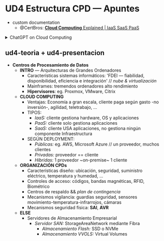 # UD4 Estructura CPD — Apuntes

- custom documentation
  - @CertBros: [**Cloud Computing** Explained | IaaS SaaS PaaS](https://www.youtube.com/watch?v=lex-DYi1UpU)


<details>
<summary>ChatGPT on Cloud Computing</summary>

```markdown
There are three main types of cloud computing services:
1. __Infrastructure as a Service (IaaS)__: This type of service provides access to fundamental computing resources such as servers, storage, and networking. IaaS allows businesses to quickly scale up or down their computing resources as needed, and pay only for what they use. Examples of IaaS providers include Amazon Web Services (AWS), Microsoft Azure, and Google Cloud Platform.
2. __Platform as a Service (PaaS)__: This type of service provides a platform for developers to build and deploy applications without having to manage the underlying infrastructure. PaaS providers offer tools and services such as operating systems, development frameworks, databases, and middleware. Examples of PaaS providers include Heroku, Google App Engine, and Salesforce.
3. __Software as a Service (SaaS)__: This type of service provides access to software applications that are hosted and managed by a third-party provider. SaaS applications are accessed through a web browser or a mobile app, and users typically pay a subscription fee to access the software. Examples of SaaS providers include Salesforce, Microsoft Office 365, and Dropbox.

Types of cloud computing services based on their deployment model:
1. __Public Cloud__: This type of cloud computing service is owned and operated by a third-party provider and offers computing resources, such as servers and storage, over the internet. Public cloud services are accessible to anyone who has an internet connection and can be used on a pay-per-use basis. Examples of public cloud providers include Amazon Web Services (AWS), Microsoft Azure, and Google Cloud Platform.
2. __Private Cloud__: This type of cloud computing service is dedicated to a single organization and is not accessible to the public. Private clouds can be hosted on-premises or by a third-party provider and offer greater control and customization than public clouds. Examples of private cloud providers include VMware, Dell, and Hewlett Packard Enterprise (HPE).
3. __Hybrid Cloud__: This type of cloud computing service combines public and private cloud services and allows organizations to use the most appropriate platform for each workload. Hybrid clouds can offer greater flexibility and cost efficiency than using either public or private cloud services alone. Examples of hybrid cloud providers include AWS Outposts, Microsoft Azure Stack, and Google Anthos.
```

</details>


## ud4-teoria + ud4-presentacion

- **Centros de Procesamiento de Datos**
  - **INTRO** — Arquitecturas de Grandes Ordenadores
    - Características sistemas informáticos: 'FDEI — fiabilidad, disponibilidad, eficiencia e integración' // *nube & virtualización*
    - Mainframes: tremendos ordenadores alto rendimiento
    - **Hipervisores**: eg. Proxmox, VMware, Citrix
  - **CLOUD COMPUTING**
    - Ventajas: Economía a gran escala, cliente paga según gasto -no inversión-, agilidad, teletrabajo, ... <!--reduced upfront cost, low maintenance, scalability, security-->
    - TIPOS:
      - *IaaS:* cliente gestiona hardware, OS y aplicaciones
      - *PaaS:* cliente solo gestiona aplicaciones 
      - *SaaS:* cliente USA aplicaciones, no gestiona ningún componente Infraestructura
    - SEGÚN DEPLOYMENT:
      - *Públicas:* eg. AWS, Microsoft Azure // un proveedor, muchos clientes
      - *Privadas:* proveedor == cliente
      - *Híbridas:* 1 proveedor ~on-premise~ 1 cliente
  - **ORGANIZACIÓN CPDs**
    - Características diseño: ubicación, seguridad, suministro eléctrico, temperatura y humedad, ...
    - Controles de acceso: códigos, bandas magnéticas, RFID, Biométrico
    - Centros de respaldo && *plan de contingencia*
    - Mecanismos vigilancia: guardias seguridad, sensores movimiento-temperatura-infrarrojos, cámaras
    - Mecanismos seguridad física: **SAI**, **AVR**
  - **ELSE**
    - Servidores de Almacenamiento Empresarial
      - *Servidor SAN:* StorageAreaNetwork mediante Fibra
        - *Almacenamiento Flash:* SSD o NVMe 
        - *Almacenamiento VVOLS:* Virtual Volumes <!--GUID único-->
